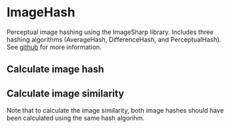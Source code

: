 # ImageHash

Perceptual image hashing using the ImageSharp library. Includes three hashing algorithms (AverageHash, DifferenceHash, and PerceptualHash).
See [github](https://www.github.com/coenmm/ImageHash/) for more information.

## Calculate image hash

<!-- snippet: CalculateImageHash -->
<!-- endSnippet -->

## Calculate image similarity
Note that to calculate the image similarity, both image hashes should have been calculated using the same hash algorihm.

<!-- snippet: CalculateSimilarity -->
<!-- endSnippet -->